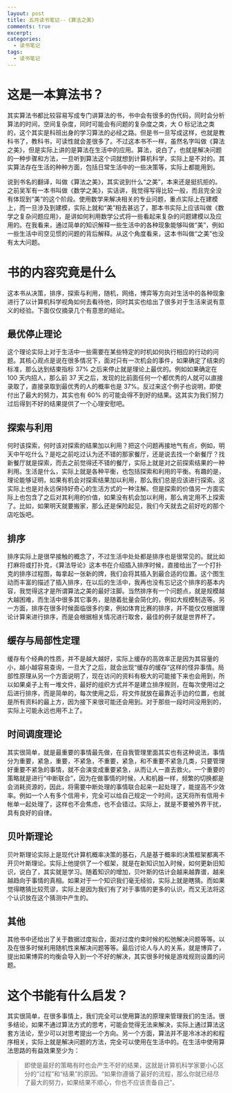 ```yaml
---
layout: post
title: 五月读书笔记--《算法之美》
comments: true
excerpt: 
categories:
  - 读书笔记  
tags:
  - 读书笔记 
---
```



# 这是一本算法书？

其实算法书都比较容易写成专门讲算法的书，书中会有很多的伪代码，同时会分析算法的时间，空间复杂度，同时可能会有问题的复杂度之类，大 O 标记法之类的，这个其实是科班出身的学习算法的必经之路。但是书一旦写成这样，也就是教科书了，教科书，可读性就会差很多了。不过这本书不一样，虽然名字叫做《算法之美》，但是实际上讲的是算法在生活中的应用。算法，说白了，也就是解决问题的一种步骤和方法，一旦听到算法这个词就想到计算机科学，实际上是不对的。其实算法存在生活的种种方面，包括日常生活中的一些决策等，实际上都能用到。

说到书名的翻译，叫做《算法之美》，其实说到什么“之美”，本来还是挺抗拒的。之前吴军有一本书叫做《数学之美》，实话讲，我觉得写得比较一般，而且完全没有体现到“美”的这个阶段。使用数学来解决相关的专业问题，重点实际上在建模上，而一旦涉及到建模，实际上就和“美”相去甚远了，那本书实际上应该叫做《数学之复杂问题应用》，是讲如何利用数学公式将一些看起来复杂的问题建模以及应用的。在我看来，通过简单的知识解释一些生活中的各种现象能够叫做“美”，例如一些生活中司空见惯的问题的背后解释。从这个角度看来，这本书叫做“之美”也没有太大问题。


# 书的内容究竟是什么

这本书从决策，排序，探索与利用，随机，网络，博弈等方向对生活中的各种现象进行了以计算机科学视角如何去看待他，同时其实也给出了很多对于生活来说有意义的经验。下面仅仅摘录几个有意思的结论。


## 最优停止理论

这个理论实际上对于生活中一些需要在某些特定的时机如何执行相应的行动的问题。其核心观点是说在很多情况下，面对只有一次机会的事件，如果确定了结束的标准，那么达到结束指标 37% 之后来停止就是理论上最优的。例如如果确定在 100 天内招人，那么前 37 天之后，发现的比前面任何一个都优秀的人就可以直接录取了，直接录取到最优秀的人的概率也是 37%。反过来这个例子也说明，即使付出了最大的努力，其实也有 60% 的可能会得不到好的结果。这其实为我们努力过后得到不好的结果提供了一个心理安慰吧。


## 探索与利用

何时该探索，何时该对探索的结果加以利用？把这个问题再接地气有点，例如，明天中午吃什么？是吃之前吃过认为还不错的那家餐厅，还是说去找一个新餐厅？找新餐厅就是探索，而去之前觉得还不错的餐厅，实际上就是对之前探索结果的一种利用。生活是什么，实际上就是各种平衡，也包括探索和利用的平衡。有趣的是，理论能够证明，如果有机会对探索结果加以利用，那么我们总是应该进行探索。这实际上也是对永远保持好奇心的生活方式的一种注解。但是探索的价值另一方面实际上也包含了之后对其利用的价值，如果没有机会加以利用，那么肯定用不上探索了。比如，如果明天就要搬家，那么还是保险起见，我们今天就去之前好吃的那个店吃饭吧。


## 排序

排序实际上是很早接触的概念了，不过生活中处处都是排序也是很常见的。就比如打麻将或打扑克，《算法导论》这本书在介绍插入排序时候，直接给出了一个打扑克的排序过程图，每拿起一张新的牌，我们会将其插入到最合适的位置。这个图生动而丰富的描述了插入排序，在以后的生活中，我再也没有忘记这个排序的基本内容，我觉得这才是所谓算法之美的最好注脚。当然排序有一个问题点，就是规模越大越困难，而生活中很多其它事务，是随着批量会简化的，例如大规模制造等。另一方面，排序在很多时候面临很多约束，例如体育比赛的排序，并不能仅仅根据理论计算来进行排序，而是会根据相关情况进行取舍，最佳的例子就是世界杯了。


## 缓存与局部性定理

缓存有个经典的性质，并不是越大越好，实际上缓存的高效率正是因为其容量的小，越小越容易查询，一旦大了之后，就会出现“缓存的缓存”这样的怪异事情。局部性原理从另一个方面说明了，现在访问的资料有极大的可能接下来也会用到，所以如果桌子上有一堆文件，最好的组织方式并不是建立排序规则，在每次使用过之后进行排序，而是简单的，每次使用之后，将文件就放在最靠近手边的位置，也就是所有资料的最上方，因为接下来很可能还会用到。对于那些一段时间没用到的，实际上可能永远也用不上了。


## 时间调度理论

其实很简单，就是最重要的事情最先做，在自我管理里面其实也有这种说法，事情分为重要，紧急，重要，不紧急，不重要，紧急，和不重要不紧急几类，只要管理好重要不紧急的事情，就不会演变成重要紧急，从而让人一直去救火。一个重要的策略就是进行“中断联合”，因为在做事情的时候，人和机器一样，频繁的切换都是会消耗资源的，因此，将需要中断处理的事情联合起来一起处理了，能提高不少效率。例如一个人有多个信用卡，完全可以给自己规定一个时间，这天将所有信用卡帐单一起处理了，这样也不会焦虑，也不会错过。实际上，就是不要被外界干扰，具有良好的自律。


## 贝叶斯理论

贝叶斯理论实际上是现代计算机概率决策的基石，凡是基于概率的决策框架都离不开贝叶斯理论。实际上他提供了一个框架，就是在新知识加入时候，如何更新旧知识，说白了，其实就是学习。随着知识的增加，贝叶斯的估计会越来越靠谱，越来越趋向于事情的真相。如果对于一个知识我们毫无经验，实际上就是瞎猜。而如果觉得瞎猜比较荒谬，实际上是因为我们有了对于事情的更多的认识，而又无法将这个认识放在这个猜测中产生的。


## 其他

其他书中还给出了关于数据过度拟合，面对过度约束时候的松弛解决问题等等。以及在很多时候利用随机性来解决问题等等。最后讨论人与人的关系，就是博弈了，提出如果博弈的均衡会导入到一个不好的解决，其实很多时候是游戏规则设置的问题。


# 这个书能有什么启发？

其实很简单，在很多事情上，我们完全可以使用算法的原理来管理我们的生活。很多结论，如果不通过算法方式的思考，可能会觉得无法来解决，实际上通过算法这套方法论，至少可以对思考提出一个方向。另一个方面，算法并不是冷冰冰的和程序相关，实际上就是解决问题的方法，完全可以使用在生活中的。在生活中使用算法思路的有益效果至少为：

> 即使是最好的策略有时也会产生不好的结果，这就是计算机科学家要小心区分的“过程”和“结果”的原因。“如果你遵循了最好的流程，那么你就已经尽了最大的努力，如果结果不顺心，你也不应该责备自己”。
